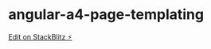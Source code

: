 # angular-a4-page-templating

[Edit on StackBlitz ⚡️](https://stackblitz.com/edit/angular-a4-page-templating)